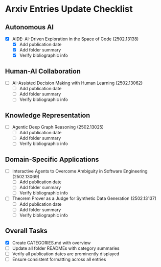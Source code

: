 # Arxiv Entries Update Checklist

## Autonomous AI
- [x] AIDE: AI-Driven Exploration in the Space of Code (2502.13138)
  - [x] Add publication date
  - [x] Add folder summary
  - [x] Verify bibliographic info

## Human-AI Collaboration
- [ ] AI-Assisted Decision Making with Human Learning (2502.13062)
  - [ ] Add publication date
  - [ ] Add folder summary
  - [ ] Verify bibliographic info

## Knowledge Representation
- [ ] Agentic Deep Graph Reasoning (2502.13025)
  - [ ] Add publication date
  - [ ] Add folder summary
  - [ ] Verify bibliographic info

## Domain-Specific Applications
- [ ] Interactive Agents to Overcome Ambiguity in Software Engineering (2502.13069)
  - [ ] Add publication date
  - [ ] Add folder summary
  - [ ] Verify bibliographic info
- [ ] Theorem Prover as a Judge for Synthetic Data Generation (2502.13137)
  - [ ] Add publication date
  - [ ] Add folder summary
  - [ ] Verify bibliographic info

## Overall Tasks
- [x] Create CATEGORIES.md with overview
- [ ] Update all folder READMEs with category summaries
- [ ] Verify all publication dates are prominently displayed
- [ ] Ensure consistent formatting across all entries
